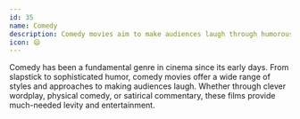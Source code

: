 ```yaml
---
id: 35
name: Comedy
description: Comedy movies aim to make audiences laugh through humorous situations, witty dialogue, and comedic timing. They often feature relatable characters in amusing circumstances, providing entertainment and light-hearted fun.
icon: 😄
---
```


Comedy has been a fundamental genre in cinema since its early days. From slapstick to sophisticated humor, comedy movies offer a wide range of styles and approaches to making audiences laugh. Whether through clever wordplay, physical comedy, or satirical commentary, these films provide much-needed levity and entertainment. 